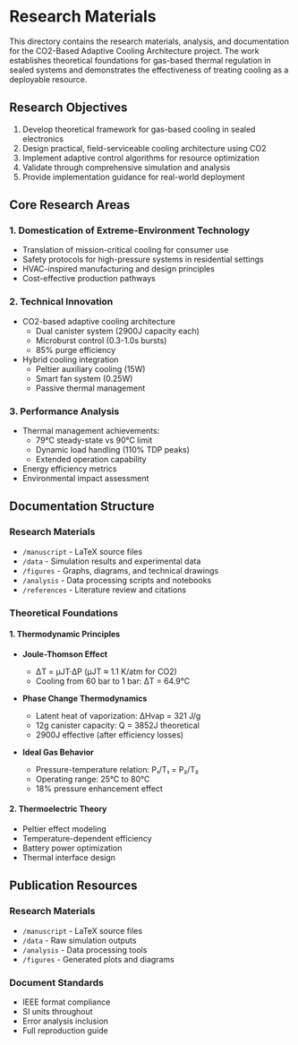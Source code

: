 # Research Materials

This directory contains the research materials, analysis, and documentation for the CO2-Based Adaptive Cooling Architecture project. The work establishes theoretical foundations for gas-based thermal regulation in sealed systems and demonstrates the effectiveness of treating cooling as a deployable resource.

## Research Objectives

1. Develop theoretical framework for gas-based cooling in sealed electronics
2. Design practical, field-serviceable cooling architecture using CO2
3. Implement adaptive control algorithms for resource optimization
4. Validate through comprehensive simulation and analysis
5. Provide implementation guidance for real-world deployment

## Core Research Areas

### 1. Domestication of Extreme-Environment Technology
- Translation of mission-critical cooling for consumer use
- Safety protocols for high-pressure systems in residential settings
- HVAC-inspired manufacturing and design principles
- Cost-effective production pathways

### 2. Technical Innovation
- CO2-based adaptive cooling architecture
  - Dual canister system (2900J capacity each)
  - Microburst control (0.3-1.0s bursts)
  - 85% purge efficiency
- Hybrid cooling integration
  - Peltier auxiliary cooling (15W)
  - Smart fan system (0.25W)
  - Passive thermal management

### 3. Performance Analysis
- Thermal management achievements:
  - 79°C steady-state vs 90°C limit
  - Dynamic load handling (110% TDP peaks)
  - Extended operation capability
- Energy efficiency metrics
- Environmental impact assessment

## Documentation Structure

### Research Materials
- `/manuscript` - LaTeX source files
- `/data` - Simulation results and experimental data
- `/figures` - Graphs, diagrams, and technical drawings
- `/analysis` - Data processing scripts and notebooks
- `/references` - Literature review and citations

### Theoretical Foundations

#### 1. Thermodynamic Principles
- **Joule-Thomson Effect**
  - ΔT = μJT·ΔP (μJT ≈ 1.1 K/atm for CO2)
  - Cooling from 60 bar to 1 bar: ΔT = 64.9°C

- **Phase Change Thermodynamics**
  - Latent heat of vaporization: ΔHvap = 321 J/g
  - 12g canister capacity: Q = 3852J theoretical
  - 2900J effective (after efficiency losses)

- **Ideal Gas Behavior**
  - Pressure-temperature relation: P₁/T₁ = P₂/T₂
  - Operating range: 25°C to 80°C
  - 18% pressure enhancement effect

#### 2. Thermoelectric Theory
- Peltier effect modeling
- Temperature-dependent efficiency
- Battery power optimization
- Thermal interface design

## Publication Resources

### Research Materials
- `/manuscript` - LaTeX source files
- `/data` - Raw simulation outputs
- `/analysis` - Data processing tools
- `/figures` - Generated plots and diagrams

### Document Standards
- IEEE format compliance
- SI units throughout
- Error analysis inclusion
- Full reproduction guide
